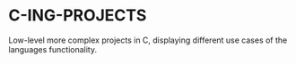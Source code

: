 # C-ING-PROJECTS
Low-level more complex projects in C, displaying different use cases of the languages functionality.
